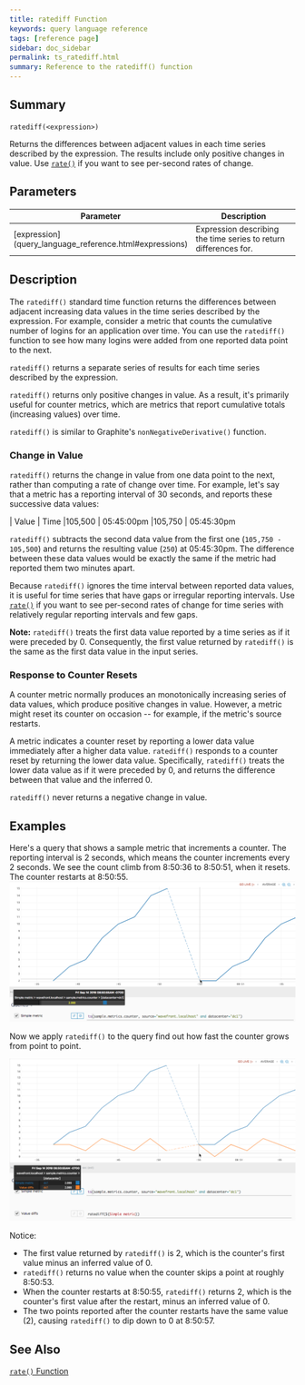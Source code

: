```yaml
---
title: ratediff Function
keywords: query language reference
tags: [reference page]
sidebar: doc_sidebar
permalink: ts_ratediff.html
summary: Reference to the ratediff() function
---
```

## Summary
```
ratediff(<expression>)
```
Returns the differences between adjacent values in each time series described by the expression. The results include only positive changes in value. Use [`rate()`](ts_rate.html) if you want to see per-second rates of change. 

## Parameters

<table width="100%">
<colgroup>
<col width="20%" />
<col width="80%" />
</colgroup>
<tbody>
<thead>
<tr><th>Parameter</th><th>Description</th></tr>
</thead>
<tr>
<td markdown="span"> [expression](query_language_reference.html#expressions)</td>
<td>Expression describing the time series to return differences for. </td></tr>
</tbody>
</table>


## Description

The `ratediff()` standard time function returns the differences between adjacent increasing data values in the time series described by the expression. 
For example, consider a metric that counts the cumulative number of logins for an application over time. You can use the `ratediff()` function to see how many logins were added from one reported data point to the next. 

`ratediff()` returns a separate series of results for each time series described by the expression.

`ratediff()` returns only positive changes in value. As a result, it's primarily useful for counter metrics, which are metrics that report cumulative totals (increasing values) over time. 

`ratediff()` is similar to Graphite's `nonNegativeDerivative()` function.

### Change in Value

`ratediff()` returns the change in value from one data point to the next, rather than computing a rate of change over time. For example, let's say that a metric has a reporting interval of 30 seconds, and reports these successive data values: 

| Value | Time
|105,500 | 05:45:00pm 
|105,750 | 05:45:30pm

`ratediff()` subtracts the second data value from the first one (`105,750 - 105,500`) and returns the resulting value (`250`) at 05:45:30pm. The difference between these data values would be exactly the same if the metric had reported them two minutes apart. 

Because `ratediff()` ignores the time interval between reported data values, it is useful for time series that have gaps or irregular reporting intervals. Use [`rate()`](ts_rate.html) if you want to see per-second rates of change for time series with relatively regular reporting intervals and few gaps. 

**Note:** `ratediff()` treats the first data value reported by a time series as if it were preceded by 0. Consequently, the first value returned by `ratediff()` is the same as the first data value in the input series. 


### Response to Counter Resets

A counter metric normally produces an monotonically increasing series of data values, which produce positive changes in value. However, a metric might reset its counter on occasion -- for example, if the metric's source restarts. 

A metric indicates a counter reset by reporting a lower data value immediately after a higher data value. `ratediff()` responds to a counter reset by returning the lower data value. Specifically, `ratediff()` treats the lower data value as if it were preceded by 0, and returns the difference between that value and the inferred 0.

`ratediff()` never returns a negative change in value. 


## Examples

<!--- This example uses a series of specially ingested points. See Notes+on+Sending+Points+to+a+Proxy --->

Here's a query that shows a sample metric that increments a counter. The reporting interval is 2 seconds, which means the counter increments every 2 seconds. We see the count climb from 8:50:36 to 8:50:51, when it resets. The counter restarts at 8:50:55.
![ratediff before](images/ts_ratediff_before.png)

Now we apply `ratediff()` to the query find out how fast the counter grows from point to point. 
 
![ratediff after](images/ts_ratediff_after.png)

Notice: 
* The first value returned by `ratediff()` is 2, which is the counter's first value minus an inferred value of 0.
* `ratediff()` returns no value when the counter skips a point at roughly 8:50:53. 
* When the counter restarts at 8:50:55, `ratediff()` returns 2, which is the counter's first value after the restart, minus an inferred value of 0.
* The two points reported after the counter restarts have the same value (2), causing `ratediff()` to dip down to 0 at 8:50:57.

## See Also

[`rate()` Function](ts_rate.html)
